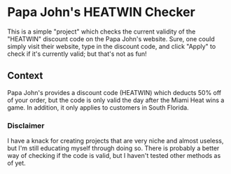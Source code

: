 # Papa John's HEATWIN Checker
This is a simple "project" which checks the current validity of the "HEATWIN" discount code on the Papa John's website.
Sure, one could simply visit their website, type in the discount code, and click "Apply" to check if it's currently valid; but that's not as fun!

## Context
Papa John's provides a discount code (HEATWIN) which deducts 50% off of your order, but the code is only valid the day after the Miami Heat wins a game. In addition, it only applies to customers in South Florida.

### Disclaimer
I have a knack for creating projects that are very niche and almost useless, but I'm still educating myself through doing so. There is probably a better way of checking if the code is valid, but I haven't tested other methods as of yet.
